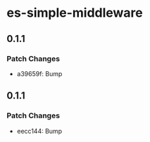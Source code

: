 # es-simple-middleware

## 0.1.1

### Patch Changes

- a39659f: Bump

## 0.1.1

### Patch Changes

- eecc144: Bump
